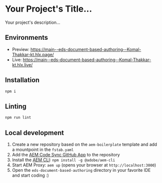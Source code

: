 # Your Project's Title...
Your project's description...

## Environments
- Preview: https://main--eds-document-based-authoring--Komal-Thakkar-kt.hlx.page/
- Live: https://main--eds-document-based-authoring--Komal-Thakkar-kt.hlx.live/

## Installation

```sh
npm i
```

## Linting

```sh
npm run lint
```

## Local development

1. Create a new repository based on the `aem-boilerplate` template and add a mountpoint in the `fstab.yaml`
1. Add the [AEM Code Sync GitHub App](https://github.com/apps/aem-code-sync) to the repository
1. Install the [AEM CLI](https://github.com/adobe/helix-cli): `npm install -g @adobe/aem-cli`
1. Start AEM Proxy: `aem up` (opens your browser at `http://localhost:3000`)
1. Open the `eds-document-based-authoring` directory in your favorite IDE and start coding :)
